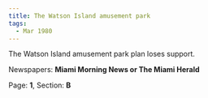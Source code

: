 ```yaml
---  
title: The Watson Island amusement park  
tags:  
  - Mar 1980  
---  
```

  
The Watson Island amusement park plan loses support.  
  
Newspapers: **Miami Morning News or The Miami Herald**  
  
Page: **1**, Section: **B** 
